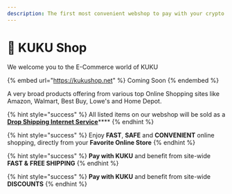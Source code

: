 ```yaml
---
description: The first most convenient webshop to pay with your crypto
---
```


# 🛒 KUKU Shop

We welcome you to the E-Commerce world of KUKU

{% embed url="https://kukushop.net" %}
Coming Soon
{% endembed %}

A very broad products offering from various top Online Shopping sites like Amazon, Walmart, Best Buy, Lowe's and Home Depot.

{% hint style="success" %}
All listed items on our webshop will be sold as a [**Drop Shipping Internet Service**](../../knowledge-center/glossary-and-vocab.md)****
{% endhint %}

{% hint style="success" %}
Enjoy **FAST**, **SAFE** and **CONVENIENT** online shopping, directly from your **Favorite Online Store**
{% endhint %}

{% hint style="success" %}
**Pay with KUKU** and benefit from site-wide **FAST &** **FREE SHIPPING**
{% endhint %}

{% hint style="success" %}
**Pay with KUKU** and benefit from site-wide **DISCOUNTS**
{% endhint %}
